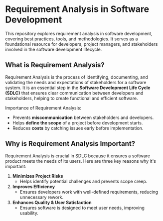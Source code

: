 # Requirement Analysis in Software Development
This repository explores requirement analysis in software development, covering best practices, tools, and methodologies. It serves as a foundational resource for developers, project managers, and stakeholders involved in the software development lifecycle.
## What is Requirement Analysis?

Requirement Analysis is the process of identifying, documenting, and validating the needs and expectations of stakeholders for a software system. It is an essential step in the **Software Development Life Cycle (SDLC)** that ensures clear communication between developers and stakeholders, helping to create functional and efficient software.

Importance of Requirement Analysis:
- Prevents **miscommunication** between stakeholders and developers.
- Helps **define the scope** of a project before development starts.
- Reduces **costs** by catching issues early before implementation.

## Why is Requirement Analysis Important?

Requirement Analysis is crucial in SDLC because it ensures a software product meets the needs of its users. Here are three key reasons why it's important:

1. **Minimizes Project Risks**  
   - Helps identify potential challenges and prevents scope creep.
2. **Improves Efficiency**  
   - Ensures developers work with well-defined requirements, reducing unnecessary rework.
3. **Enhances Quality & User Satisfaction**  
   - Ensures software is designed to meet user needs, improving usability.
